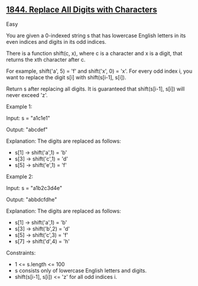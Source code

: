 ## [1844. Replace All Digits with Characters](https://leetcode.com/problems/replace-all-digits-with-characters/)

Easy

You are given a 0-indexed string s that has lowercase English letters in its even indices and digits in its odd indices.

There is a function shift(c, x), where c is a character and x is a digit, that returns the xth character after c.

For example, shift('a', 5) = 'f' and shift('x', 0) = 'x'.
For every odd index i, you want to replace the digit s[i] with shift(s[i-1], s[i]).

Return s after replacing all digits. It is guaranteed that shift(s[i-1], s[i]) will never exceed 'z'. 

Example 1:

Input: s = "a1c1e1"

Output: "abcdef"

Explanation: The digits are replaced as follows:

- s[1] -> shift('a',1) = 'b'
- s[3] -> shift('c',1) = 'd'
- s[5] -> shift('e',1) = 'f'

Example 2:

Input: s = "a1b2c3d4e"

Output: "abbdcfdhe"

Explanation: The digits are replaced as follows:

- s[1] -> shift('a',1) = 'b'
- s[3] -> shift('b',2) = 'd'
- s[5] -> shift('c',3) = 'f'
- s[7] -> shift('d',4) = 'h'
 

Constraints:

- 1 <= s.length <= 100
- s consists only of lowercase English letters and digits.
- shift(s[i-1], s[i]) <= 'z' for all odd indices i.